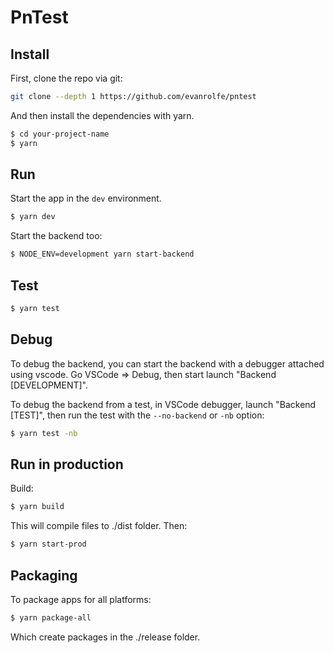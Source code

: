# PnTest

## Install

First, clone the repo via git:

```bash
git clone --depth 1 https://github.com/evanrolfe/pntest
```

And then install the dependencies with yarn.

```bash
$ cd your-project-name
$ yarn
```

## Run

Start the app in the `dev` environment.

```bash
$ yarn dev
```

Start the backend too:

```bash
$ NODE_ENV=development yarn start-backend
```

## Test

```bash
$ yarn test
```

## Debug

To debug the backend, you can start the backend with a debugger attached using vscode.
Go VSCode => Debug, then start launch "Backend [DEVELOPMENT]".

To debug the backend from a test, in VSCode debugger, launch "Backend [TEST]",
then run the test with the `--no-backend` or `-nb` option:

```bash
$ yarn test -nb
```

## Run in production

Build:

```bash
$ yarn build
```

This will compile files to ./dist folder. Then:

```bash
$ yarn start-prod
```

## Packaging

To package apps for all platforms:

```bash
$ yarn package-all
```

Which create packages in the ./release folder.
